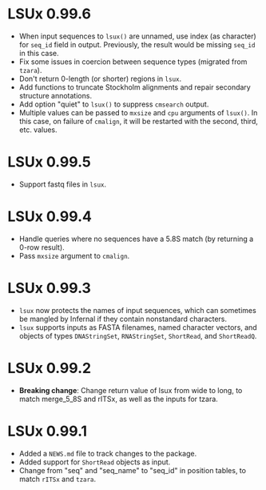# LSUx 0.99.6

* When input sequences to `lsux()` are unnamed, use index (as character) for
  `seq_id` field in output. Previously, the result would be missing `seq_id` in
  this case.
* Fix some issues in coercion between sequence types (migrated from `tzara`).
* Don't return 0-length (or shorter) regions in `lsux`.
* Add functions to truncate Stockholm alignments and repair secondary structure
  annotations.
* Add option "quiet" to `lsux()` to suppress `cmsearch` output.
* Multiple values can be passed to `mxsize` and `cpu` arguments of `lsux()`. In
  this case, on failure of `cmalign`, it will be restarted with the second,
  third, etc. values.

# LSUx 0.99.5

* Support fastq files in `lsux`.

# LSUx 0.99.4

* Handle queries where no sequences have a 5.8S match (by returning a 0-row
  result).
* Pass `mxsize` argument to `cmalign`.

# LSUx 0.99.3

* `lsux` now protects the names of input sequences, which can sometimes be mangled by Infernal
  if they contain nonstandard characters.
* `lsux` supports inputs as FASTA filenames, named character vectors, and objects of types 
  `DNAStringSet`, `RNAStringSet`, `ShortRead`, and `ShortReadQ`.

# LSUx 0.99.2

* **Breaking change**: Change return value of lsux from wide to long, to match
  merge_5_8S and rITSx, as well as the inputs for tzara.

# LSUx 0.99.1

* Added a `NEWS.md` file to track changes to the package.
* Added support for `ShortRead` objects as input.
* Change from "seq" and "seq_name" to "seq_id" in position tables, to match
  `rITSx` and `tzara`.
